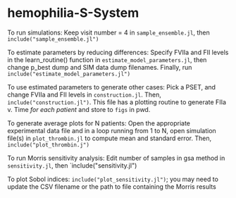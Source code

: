 # hemophilia-S-System

To run simulations: Keep visit number = 4 in `sample_ensemble.jl`, then `include("sample_ensemble.jl")`

To estimate parameters by reducing differences: Specify FVIIa and FII levels in the learn_routine() function in `estimate_model_parameters.jl`, then change p_best dump and SIM data dump filenames. Finally, run `include("estimate_model_parameters.jl")`

To use estimated parameters to generate other cases: Pick a PSET, and change FVIIa and FII levels in `construction.jl`. Then,  `include("construction.jl")`. This file has a plotting routine to generate FIIa v. Time *for each patient* and store to `figs` in pwd.

To generate average plots for N patients: Open the appropriate experimental data file and in a loop running from 1 to N, open simulation file(s) in `plot_thrombin.jl` to compute mean and standard error. Then, `include("plot_thrombin.j")`

To run Morris sensitivity analysis: Edit number of samples in gsa method in `sensitivity.jl`, then `include("sensitivity.jl")

To plot Sobol indices: `include("plot_sensitivity.jl")`; you may need to update the CSV filename or the path to file containing the Morris results
